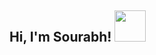 <h2> Hi, I'm Sourabh! <img src="https://media.giphy.com/media/OpBA2nKQog7LENz8Of/giphy.gif" width="50"></h2>
 <!-- ### <h1> Hello World 👋 </h1> -->

<!-- I'm Sourabh! Full Stack Developer -->



<!--
**sourabhgrover/sourabhgrover** is a ✨ _special_ ✨ repository because its `README.md` (this file) appears on your GitHub profile.

Here are some ideas to get you started:

- 🔭 I’m currently working on ...
- 🌱 I’m currently learning ...
- 👯 I’m looking to collaborate on ...
- 🤔 I’m looking for help with ...
- 💬 Ask me about ...
- 📫 How to reach me: ...
- 😄 Pronouns: ...
- ⚡ Fun fact: ...

![Top Langs](https://github-readme-stats.vercel.app/api/top-langs/?username=sourabhgrover)
-->
